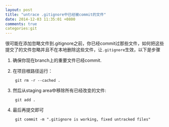 ```yaml
---
layout: post
title: "untrace .gitignore中已经被commit的文件"
date: 2014-12-03 11:35:01 +0800
comments: true
categories:git 
---
```



很可能在添加忽略文件到.gitignore之前，你已经commit过那些文件，如何把这些提交了的文件忽略并且不在本地删除这些文件，让`.gitignore`生效，以下是步骤

1. 确保你现在branch上的重要文件已经commit.
2. 在项目根路径运行：

		git rm -r --cached .
3. 然后从staging area中移除所有已经改变的文件:
	
		git add .

4. 最后再提交即可

		git commit -m ".gitignore is working, fixed untracked files"